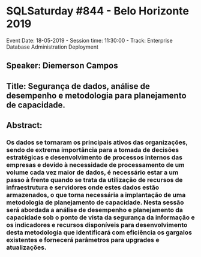 # SQLSaturday #844 - Belo Horizonte 2019
Event Date: 18-05-2019 - Session time: 11:30:00 - Track: Enterprise Database Administration  Deployment
## Speaker: Diemerson Campos
## Title: Segurança de dados, análise de desempenho e metodologia para planejamento de capacidade.
## Abstract:
### Os dados se tornaram os principais ativos das organizações, sendo de extrema importância para a tomada de decisões estratégicas e desenvolvimento de processos internos das empresas e devido à necessidade de processamento de um volume cada vez maior de dados, é necessário estar a um passo à frente quando se trata da utilização de recursos de infraestrutura e servidores onde estes dados estão armazenados, o que torna necessária a implantação de uma metodologia de planejamento de capacidade. Nesta sessão será abordada a análise de desempenho e planejamento da capacidade sob o ponto de vista da segurança da informação e os indicadores e recursos disponíveis para desenvolvimento desta metodologia que identificará com eficiência os gargalos existentes e fornecerá parâmetros para upgrades e atualizações.
